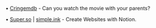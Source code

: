 • [Cringemdb](https://cringemdb.com/) - Can you watch the movie with your parents? 

• [Super.so](https://super.so/) | [simple.ink]( https://www.simple.ink/) - Create Websites with Notion.
